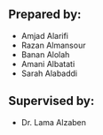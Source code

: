 ## Prepared by:
- Amjad Alarifi
- Razan Almansour
- Banan Alolah
- Amani Albatati
- Sarah Alabaddi

## Supervised by:
- Dr. Lama Alzaben